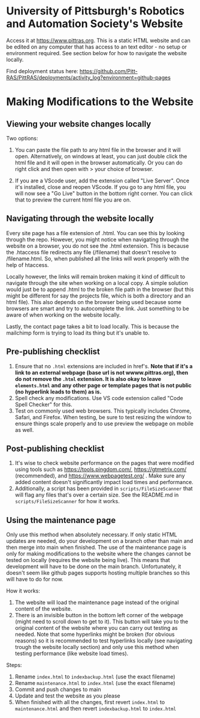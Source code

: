 # University of Pittsburgh's Robotics and Automation Society's Website
Access it at https://www.pittras.org. This is a static HTML website and can be edited on any computer that has access to an text editor - no setup or environment required. See section below for how to navigate the website locally.

Find deployment status here: https://github.com/Pitt-RAS/PittRAS/deployments/activity_log?environment=github-pages

# Making Modifications to the Website

## Viewing your website changes locally
Two options:
1) You can paste the file path to any html file in the browser and it will open. Alternatively, on windows at least, you can just double click the html file and it will open in the browser automatically. Or you can do right click and then open with > your choice of browser. 

2) If you are a VScode user, add the extension called "Live Server". Once it's installed, close and reopen VScode. If you go to any html file, you will now see a "Go Live" button in the bottom right corner. You can click that to preview the current html file you are on.

## Navigating through the website locally
Every site page has a file extension of .html. You can see this by looking through the repo. However, you might notice when navigating through the website on a browser, you do not see the .html extension. This is because the .htaccess file redirects any file (/filename) that doesn't resolve to /filename.html. So, when published all the links will work properly with the help of htaccess. 

Locally however, the links will remain broken making it kind of difficult to navigate through the site when working on a local copy. A simple solution would just be to append .html to the broken file path in the browser (but this might be different for say the projects file, which is both a directory and an html file). This also depends on the browser being used because some browsers are smart and try to autocomplete the link. Just something to be aware of when working on the website locally. 

Lastly, the contact page takes a bit to load locally. This is because the mailchimp form is trying to load its thing but it's unable to. 

## Pre-publishing checklist
1) Ensure that no `.html` extensions are included in href's. **Note that if it's a link to an external webpage (base url is not wwww.pittras.org), then do not remove the `.html` extension. It is also okay to leave `elements.html` and any other page or template pages that is not public (no hyperlink leads to them) as is.**
2) Spell check any modifications. Use VS code extension called "Code Spell Checker" for this.
3) Test on commonly used web browsers. This typically includes Chrome, Safari, and Firefox. When testing, be sure to test resizing the window to ensure things scale properly
and to use preview the webpage on mobile as well.

## Post-publishing checklist
1) It's wise to check website performance on the pages that were modified using tools such as https://tools.pingdom.com/, https://gtmetrix.com/ (recommended), and https://www.webpagetest.org/ . Make sure any added content doesn't significantly impact load times and performance. 
2) Additionally, a script has been provided in `scripts/FileSizeScanner` that will flag any files that's over a certain size. See the README.md in `scripts/FileSizeScanner` for how it works. 

## Using the maintenance page
Only use this method when absolutely necessary. If only static HTML updates are needed, do your development on a branch other than main and then merge into main when finished. The use of the maintenance page is only for making modifications to the website where the changes cannot be tested on locally (requires the website being live). This means that development will have to be done on the main branch. Unfortunately, it doesn't seem like github pages supports hosting multiple branches so this will have to do for now. 

How it works:
1) The website will load the maintenance page instead of the original content of the website.
2) There is an invisible button in the bottom left corner of the webpage (might need to scroll down to get to it). This button will take you to the original content of the website where you can carry out testing as needed. Note that some hyperlinks might be broken (for obvious reasons) so it is recommended to test hyperlinks locally (see navigating trough the website locally section) and only use this method when testing performance (like website load times).

Steps:
1) Rename `index.html` to `indexbackup.html` (use the exact filename)
2) Rename `maintenance.html` to `index.html` (use the exact filename)
3) Commit and push changes to main
4) Update and test the website as you please
5) When finished with all the changes, first revert `index.html` to `maintenance.html` and then revert `indexbackup.html` to `index.html`

